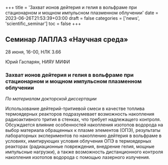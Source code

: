 +++
title = 'Захват ионов дейтерия и гелия в вольфраме при стационарном и мощном импульсном плазменном облучении'
date = 2023-06-26T21:53:39+03:00
draft = false
categories = ['news', 'scientific_seminar']
toc = false
+++

## Семинар ЛАПЛАЗ «Научная среда»   

28 июня, 16-00, НЛК 3.66

Юрий Гаспарян, НИЯУ МИФИ

### Захват ионов дейтерия и гелия в вольфраме при стационарном и мощном импульсном плазменном облучении

*По материалам докторской диссертации*

Использование дейтерий-тритиевой смеси в качестве топлива термоядерных реакторов подразумевает возможность накопления радиоактивного трития в стенках, что требует надлежащего контроля.  Обсуждается влияние особенностей накопления изотопов водорода на выбор материала обращенных к плазме элементов (ОПЭ), результаты лабораторных экспериментов по накоплению дейтерия в вольфраме в условиях, имитирующих условия облучения ОПЭ в термоядерных реакторах (радиационные повреждения, внедрение гелия, мощные импульсные нагрузки), а также возможность дистанционного контроля накопления изотопов водорода с помощью лазерного излучения.